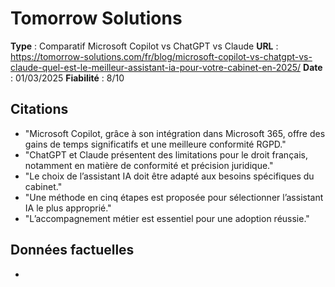 # Tomorrow Solutions

**Type** : Comparatif Microsoft Copilot vs ChatGPT vs Claude
**URL** : https://tomorrow-solutions.com/fr/blog/microsoft-copilot-vs-chatgpt-vs-claude-quel-est-le-meilleur-assistant-ia-pour-votre-cabinet-en-2025/
**Date** : 01/03/2025
**Fiabilité** : 8/10

## Citations

* "Microsoft Copilot, grâce à son intégration dans Microsoft 365, offre des gains de temps significatifs et une meilleure conformité RGPD."
* "ChatGPT et Claude présentent des limitations pour le droit français, notamment en matière de conformité et précision juridique."
* "Le choix de l’assistant IA doit être adapté aux besoins spécifiques du cabinet."
* "Une méthode en cinq étapes est proposée pour sélectionner l’assistant IA le plus approprié."
* "L’accompagnement métier est essentiel pour une adoption réussie."

## Données factuelles

- 

